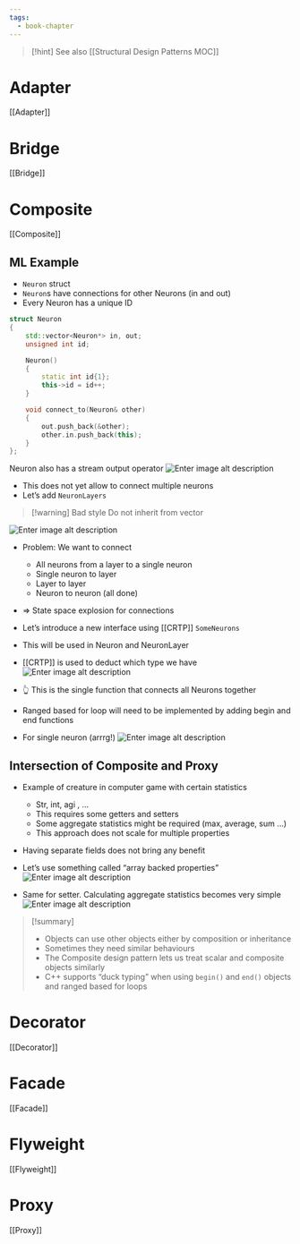 ```yaml
---
tags:
  - book-chapter
---
```


>[!hint] See also [[Structural Design Patterns MOC]]

# Adapter

[[Adapter]]

# Bridge

[[Bridge]]

# Composite

[[Composite]]

## ML Example

- `Neuron` struct
- `Neuron`s have connections for other Neurons (in and out)
- Every Neuron has a unique ID

```cpp
struct Neuron
{
	std::vector<Neuron*> in, out;
	unsigned int id;

	Neuron() 
	{
		static int id{1};
		this->id = id++;
	}

	void connect_to(Neuron& other)
	{
		out.push_back(&other);
		other.in.push_back(this);
	}
};
```

Neuron also has a stream output operator
![Enter image alt description](IMG-2024-06-01-102526960.png)

- This does not yet allow to connect multiple neurons
- Let’s add `NeuronLayers`
> [!warning] Bad style
> Do not inherit from vector

![Enter image alt description](IMG-2024-06-01-102527069.png)

- Problem: We want to connect
	- All neurons from a layer to a single neuron
	- Single neuron to layer
	- Layer to layer
	- Neuron to neuron (all done)

- => State space explosion for connections
- Let’s introduce a new interface using [[CRTP]] `SomeNeurons`
- This will be used in Neuron and NeuronLayer
- [[CRTP]] is used to deduct which type we have
![Enter image alt description](IMG-2024-06-01-102527125.png)

- 👆 This is the single function that connects all Neurons together
- Ranged based for loop will need to be implemented by adding begin and end functions
- For single neuron (arrrg!)
![Enter image alt description](IMG-2024-06-01-102527172.png)

## Intersection of Composite and Proxy

- Example of creature in computer game with certain statistics
	- Str, int, agi , …
	- This requires some getters and setters
	- Some aggregate statistics might be required (max, average, sum …)
	- This approach does not scale for multiple properties
- Having separate fields does not bring any benefit
- Let’s use something called “array backed properties”
![Enter image alt description](IMG-2024-06-01-102527217.png)

- Same for setter. Calculating aggregate statistics becomes very simple
![Enter image alt description](IMG-2024-06-01-102527266.png)

> [!summary]
> - Objects can use other objects either by composition or inheritance
> - Sometimes they need similar behaviours
> - The Composite design pattern lets us treat scalar and composite objects similarly
> - C++ supports “duck typing” when using `begin()` and `end()` objects and ranged based for loops

# Decorator

[[Decorator]]

# Facade
[[Facade]]
# Flyweight
[[Flyweight]]
# Proxy
[[Proxy]]
